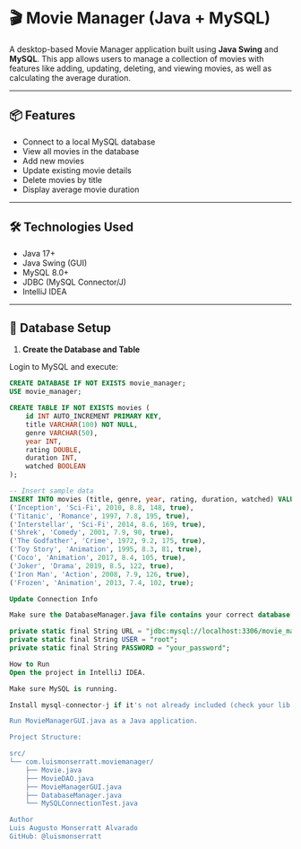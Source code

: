# 🎬 Movie Manager (Java + MySQL)

A desktop-based Movie Manager application built using **Java Swing** and **MySQL**. This app allows users to manage a collection of movies with features like adding, updating, deleting, and viewing movies, as well as calculating the average duration.

---

## 📦 Features

- Connect to a local MySQL database
- View all movies in the database
- Add new movies
- Update existing movie details
- Delete movies by title
- Display average movie duration

---

## 🛠️ Technologies Used

- Java 17+
- Java Swing (GUI)
- MySQL 8.0+
- JDBC (MySQL Connector/J)
- IntelliJ IDEA

---

## 🧱 Database Setup

1. **Create the Database and Table**

Login to MySQL and execute:

```sql
CREATE DATABASE IF NOT EXISTS movie_manager;
USE movie_manager;

CREATE TABLE IF NOT EXISTS movies (
    id INT AUTO_INCREMENT PRIMARY KEY,
    title VARCHAR(100) NOT NULL,
    genre VARCHAR(50),
    year INT,
    rating DOUBLE,
    duration INT,
    watched BOOLEAN
);

-- Insert sample data
INSERT INTO movies (title, genre, year, rating, duration, watched) VALUES
('Inception', 'Sci-Fi', 2010, 8.8, 148, true),
('Titanic', 'Romance', 1997, 7.8, 195, true),
('Interstellar', 'Sci-Fi', 2014, 8.6, 169, true),
('Shrek', 'Comedy', 2001, 7.9, 90, true),
('The Godfather', 'Crime', 1972, 9.2, 175, true),
('Toy Story', 'Animation', 1995, 8.3, 81, true),
('Coco', 'Animation', 2017, 8.4, 105, true),
('Joker', 'Drama', 2019, 8.5, 122, true),
('Iron Man', 'Action', 2008, 7.9, 126, true),
('Frozen', 'Animation', 2013, 7.4, 102, true);

Update Connection Info

Make sure the DatabaseManager.java file contains your correct database settings:

private static final String URL = "jdbc:mysql://localhost:3306/movie_manager";
private static final String USER = "root";
private static final String PASSWORD = "your_password";

How to Run
Open the project in IntelliJ IDEA.

Make sure MySQL is running.

Install mysql-connector-j if it's not already included (check your lib or Maven dependencies).

Run MovieManagerGUI.java as a Java application.

Project Structure:

src/
└── com.luismonserratt.moviemanager/
    ├── Movie.java
    ├── MovieDAO.java
    ├── MovieManagerGUI.java
    ├── DatabaseManager.java
    └── MySQLConnectionTest.java

Author
Luis Augusto Monserratt Alvarado
GitHub: @luismonserratt
